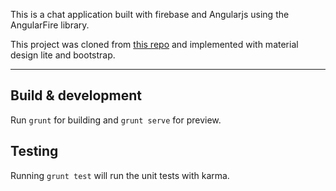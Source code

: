 This is a chat application built with firebase and Angularjs using the AngularFire library.

This project was cloned from [this repo](https://github.com/gothinkster/angularfire-slack) and implemented with material design lite and bootstrap.


***


## Build & development

Run `grunt` for building and `grunt serve` for preview.

## Testing

Running `grunt test` will run the unit tests with karma.
